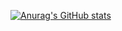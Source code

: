 [![Anurag's GitHub stats](https://github-readme-stats.vercel.app/api?username=Amadeus075&count_private=true&show_icons=true&theme=tokyonight)](https://github.com/anuraghazra/github-readme-stats)

<!--
**Amadeus075/Amadeus075** is a ✨ _special_ ✨ repository because its `README.md` (this file) appears on your GitHub profile.

Here are some ideas to get you started:

- 🔭 I’m currently working on ...
- 🌱 I’m currently learning ...
- 👯 I’m looking to collaborate on ...
- 🤔 I’m looking for help with ...
- 💬 Ask me about ...
- 📫 How to reach me: ...
- 😄 Pronouns: ...
- ⚡ Fun fact: ...
-->
